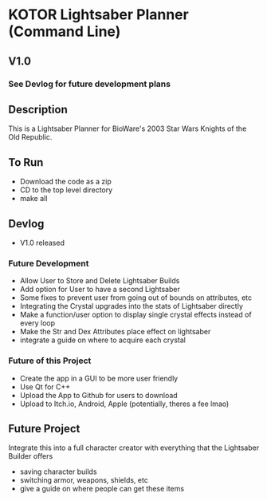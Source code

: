 # KOTOR Lightsaber Planner (Command Line)
## V1.0
### See Devlog for future development plans

## Description
This is a Lightsaber Planner for BioWare's 2003 Star Wars Knights of the Old Republic.


## To Run
- Download the code as a zip
- CD to the top level directory
- make all

## Devlog
- V1.0 released

### Future Development
- Allow User to Store and Delete Lightsaber Builds
- Add option for User to have a second Lightsaber
- Some fixes to prevent user from going out of bounds on attributes, etc
- Integrating the Crystal upgrades into the stats of Lightsaber directly
- Make a function/user option to display single crystal effects instead of every loop
- Make the Str and Dex Attributes place effect on lightsaber
- integrate a guide on where to acquire each crystal

### Future of this Project
- Create the app in a GUI to be more user friendly
- Use Qt for C++
- Upload the App to Github for users to download
- Upload to Itch.io, Android, Apple (potentially, theres a fee lmao)

## Future Project
Integrate this into a full character creator with everything that the Lightsaber Builder offers
- saving character builds
- switching armor, weapons, shields, etc
- give a guide on where people can get these items
